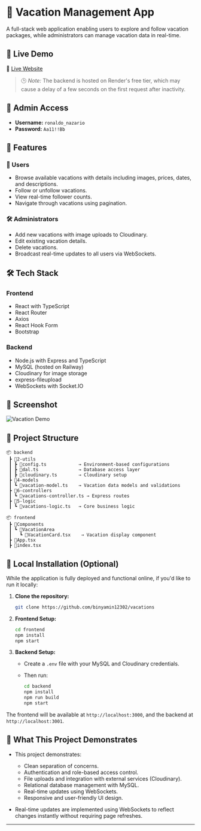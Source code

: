 # 🌴 Vacation Management App

A full-stack web application enabling users to explore and follow vacation packages, while administrators can manage vacation data in real-time.

## 🚀 Live Demo

🔗 [Live Website](https://vacations-three.vercel.app)

> 🕒 *Note:* The backend is hosted on Render's free tier, which may cause a delay of a few seconds on the first request after inactivity.

## 🔑 Admin Access

* **Username:** `ronaldo_nazario`
* **Password:** `Aa11!!Bb`

## 🧭 Features

### 👥 Users

* Browse available vacations with details including images, prices, dates, and descriptions.
* Follow or unfollow vacations.
* View real-time follower counts.
* Navigate through vacations using pagination.

### 🛠️ Administrators

* Add new vacations with image uploads to Cloudinary.
* Edit existing vacation details.
* Delete vacations.
* Broadcast real-time updates to all users via WebSockets.

## 🛠️ Tech Stack

### Frontend

* React with TypeScript
* React Router
* Axios
* React Hook Form
* Bootstrap

### Backend

* Node.js with Express and TypeScript
* MySQL (hosted on Railway)
* Cloudinary for image storage
* express-fileupload
* WebSockets with Socket.IO

## 📸 Screenshot

![Vacation Demo](https://user-images.githubusercontent.com/57687331/200180588-892d8640-4e83-41f8-8069-f1be4e62f491.png)

## 📁 Project Structure

```
📦 backend
 ┣ 📂2-utils
 ┃ ┣ 📜config.ts            → Environment-based configurations
 ┃ ┣ 📜dal.ts               → Database access layer
 ┃ ┣ 📜cloudinary.ts        → Cloudinary setup
 ┣ 📂4-models
 ┃ ┗ 📜vacation-model.ts    → Vacation data models and validations
 ┣ 📂6-controllers
 ┃ ┗ 📜vacations-controller.ts → Express routes
 ┣ 📂5-logic
 ┃ ┗ 📜vacations-logic.ts   → Core business logic

📦 frontend
 ┣ 📂Components
 ┃ ┗ 📂VacationArea
 ┃   ┗ 📜VacationCard.tsx    → Vacation display component
 ┣ 📜App.tsx
 ┣ 📜index.tsx
```

## 💾 Local Installation (Optional)

While the application is fully deployed and functional online, if you'd like to run it locally:

1. **Clone the repository:**

   ```bash
   git clone https://github.com/binyamin12302/vacations
   ```

2. **Frontend Setup:**

   ```bash
   cd frontend
   npm install
   npm start
   ```

3. **Backend Setup:**

   * Create a `.env` file with your MySQL and Cloudinary credentials.
   * Then run:

     ```bash
     cd backend
     npm install
     npm run build
     npm start
     ```

The frontend will be available at `http://localhost:3000`, and the backend at `http://localhost:3001`.

## 🚀 What This Project Demonstrates

* This project demonstrates:

  * Clean separation of concerns.
  * Authentication and role-based access control.
  * File uploads and integration with external services (Cloudinary).
  * Relational database management with MySQL.
  * Real-time updates using WebSockets.
  * Responsive and user-friendly UI design.

* Real-time updates are implemented using WebSockets to reflect changes instantly without requiring page refreshes.

---
